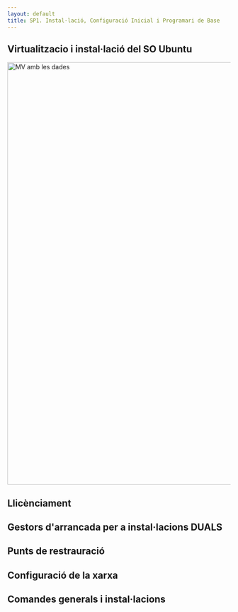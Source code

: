 ```yaml
---
layout: default
title: SP1. Instal·lació, Configuració Inicial i Programari de Base
---
```


## Virtualitzacio i instal·lació del SO Ubuntu
<img width="1913" height="955" alt="MV amb les dades" src="https://github.com/user-attachments/assets/ecbb0eb6-975d-41cb-a03d-cfef5e4ec8b2" />


## Llicènciament
## Gestors d'arrancada per a instal·lacions DUALS
## Punts de restrauració
## Configuració de la xarxa
## Comandes generals i instal·lacions
